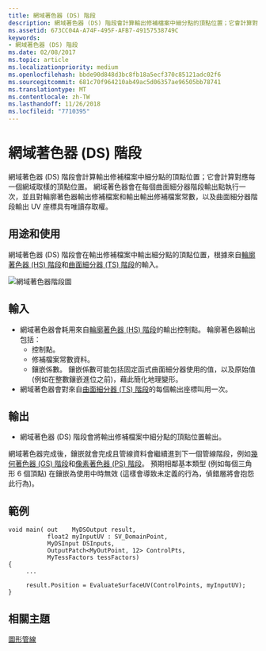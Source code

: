 ```yaml
---
title: 網域著色器 (DS) 階段
description: 網域著色器 (DS) 階段會計算輸出修補檔案中細分點的頂點位置；它會計算對應每一個網域取樣的頂點位置。
ms.assetid: 673CC04A-A74F-495F-AFB7-49157538749C
keywords:
- 網域著色器 (DS) 階段
ms.date: 02/08/2017
ms.topic: article
ms.localizationpriority: medium
ms.openlocfilehash: bbde90d848d3bc8fb18a5ecf370c85121adc02f6
ms.sourcegitcommit: 681c70f964210ab49ac5d06357ae96505bb78741
ms.translationtype: MT
ms.contentlocale: zh-TW
ms.lasthandoff: 11/26/2018
ms.locfileid: "7710395"
---
```

# <a name="domain-shader-ds-stage"></a>網域著色器 (DS) 階段


網域著色器 (DS) 階段會計算輸出修補檔案中細分點的頂點位置；它會計算對應每一個網域取樣的頂點位置。 網域著色器會在每個曲面細分器階段輸出點執行一次，並且對輪廓著色器輸出修補檔案和輸出輸出修補檔案常數，以及曲面細分器階段輸出 UV 座標具有唯讀存取權。

## <a name="span-idpurposeandusesspanspan-idpurposeandusesspanspan-idpurposeandusesspanpurpose-and-uses"></a><span id="Purpose_and_uses"></span><span id="purpose_and_uses"></span><span id="PURPOSE_AND_USES"></span>用途和使用


網域著色器 (DS) 階段會在輸出修補檔案中輸出細分點的頂點位置，根據來自[輪廓著色器 (HS) 階段](hull-shader-stage--hs-.md)和[曲面細分器 (TS) 階段](tessellator-stage--ts-.md)的輸入。

![網域著色器階段圖](images/d3d11-domain-shader.png)

## <a name="span-idinputspanspan-idinputspanspan-idinputspaninput"></a><span id="Input"></span><span id="input"></span><span id="INPUT"></span>輸入


-   網域著色器會耗用來自[輪廓著色器 (HS) 階段](hull-shader-stage--hs-.md)的輸出控制點。 輪廓著色器輸出包括：
    -   控制點。
    -   修補檔案常數資料。
    -   鑲嵌係數。 鑲嵌係數可能包括固定函式曲面細分器使用的值，以及原始值 (例如在整數鑲嵌進位之前)，藉此簡化地理變形。
-   網域著色器會對來自[曲面細分器 (TS) 階段](tessellator-stage--ts-.md)的每個輸出座標叫用一次。

## <a name="span-idoutputspanspan-idoutputspanspan-idoutputspanoutput"></a><span id="Output"></span><span id="output"></span><span id="OUTPUT"></span>輸出


-   網域著色器 (DS) 階段會將輸出修補檔案中細分點的頂點位置輸出。

網域著色器完成後，鑲嵌就會完成且管線資料會繼續進到下一個管線階段，例如[幾何著色器 (GS) 階段](geometry-shader-stage--gs-.md)和[像素著色器 (PS) 階段](pixel-shader-stage--ps-.md)。 預期相鄰基本類型 (例如每個三角形 6 個頂點) 在鑲嵌為使用中時無效 (這樣會導致未定義的行為，偵錯層將會抱怨此行為)。

## <a name="span-idexamplespanspan-idexamplespanspan-idexamplespanexample"></a><span id="Example"></span><span id="example"></span><span id="EXAMPLE"></span>範例


```
void main( out    MyDSOutput result, 
           float2 myInputUV : SV_DomainPoint, 
           MyDSInput DSInputs,
           OutputPatch<MyOutPoint, 12> ControlPts, 
           MyTessFactors tessFactors)
{
     ...

     result.Position = EvaluateSurfaceUV(ControlPoints, myInputUV);
}
```

## <a name="span-idrelated-topicsspanrelated-topics"></a><span id="related-topics"></span>相關主題


[圖形管線](graphics-pipeline.md)

 

 




